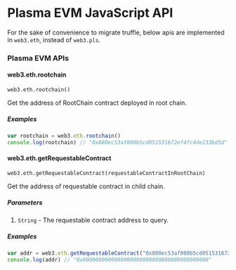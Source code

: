 # Plasma EVM JavaScript API

For the sake of convenience to migrate truffle, below apis are implemented in `web3.eth`, instead of `web3.pls`.


### Plasma EVM APIs

#### web3.eth.rootchain

```web3.eth.rootchain()```

Get the address of RootChain contract deployed in root chain.


##### Examples
```javascript
var rootchain = web3.eth.rootchain()
console.log(rootchain) // "0x880ec53af800b5cd051531672ef4fc4de233bd5d"
```

#### web3.eth.getRequestableContract

```web3.eth.getRequestableContract(requestableContractInRootChain)```

Get the address of requestable contract in child chain.

##### Parameters
1. `String` - The requestable contract address to query.

##### Examples
```javascript
var addr = web3.eth.getRequestableContract("0x880ec53af800b5cd051531672ef4fc4de233bd5d")
console.log(addr) // "0x0000000000000000000000000000000000000000"
```
